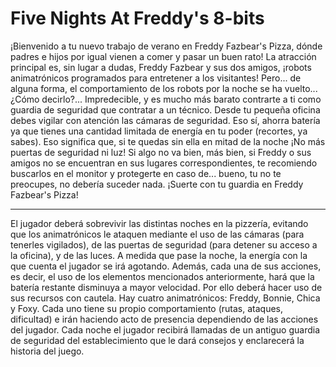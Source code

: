 # Five Nights At Freddy's 8-bits

¡Bienvenido a tu nuevo trabajo de verano en Freddy Fazbear's Pizza, dónde padres e hijos por igual vienen a comer y pasar un buen rato!
La atracción principal es, sin lugar a dudas, Freddy Fazbear y sus dos amigos, ¡robots animatrónicos programados para entretener a los visitantes!
Pero... de alguna forma, el comportamiento de los robots por la noche se ha vuelto... ¿Cómo decirlo?... Impredecible, y es mucho más barato contrarte a ti como guardia de seguridad que contratar a un técnico.
Desde tu pequeña oficina debes vigilar con atención las cámaras de seguridad. Eso sí, ahorra batería ya que tienes una cantidad limitada de energía en tu poder (recortes, ya sabes). Eso significa que, si te quedas sin ella en mitad de la noche ¡No más puertas de seguridad ni luz! 
Si algo no va bien, más bien, si Freddy o sus amigos no se encuentran en sus lugares correspondientes, te recomiendo buscarlos en el monitor y protegerte en caso de... bueno, tu no te preocupes, no debería suceder nada.
¡Suerte con tu guardia en Freddy Fazbear's Pizza!

------------------------------------------------------------------------------------
El jugador deberá sobrevivir las distintas noches en la pizzería, evitando que los animatrónicos le ataquen mediante el uso de las cámaras (para tenerles vigilados), de las puertas de seguridad (para detener su acceso a la oficina), y de las luces.
A medida que pase la noche, la energía con la que cuenta el jugador se irá agotando. Además, cada una de sus acciones, es decir, el uso de los elementos mencionados anteriormente, hará que la batería restante disminuya a mayor velocidad. Por ello deberá hacer uso de sus recursos con cautela.
Hay cuatro animatrónicos: Freddy, Bonnie, Chica y Foxy. Cada uno tiene su propio comportamiento (rutas, ataques, dificultad) e irán haciendo acto de presencia dependiendo de las acciones del jugador.
Cada noche el jugador recibirá llamadas de un antiguo guardia de seguridad del establecimiento que le dará consejos y enclarecerá la historia del juego.
